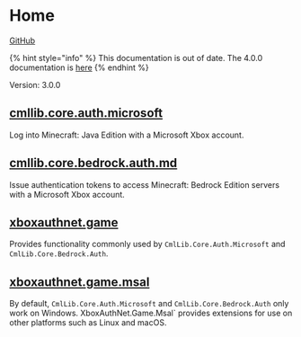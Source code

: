 # Home

[GitHub](https://github.com/CmlLib/CmlLib.Core.Auth.Microsoft)

{% hint style="info" %}
This documentation is out of date. The 4.0.0 documentation is [here](https://alphabs.gitbook.io/cmllib/v/v4-en/auth.microsoft/auth.microsoft)
{% endhint %}

Version: 3.0.0

## [cmllib.core.auth.microsoft](cmllib.core.auth.microsoft/ "mention")

Log into Minecraft: Java Edition with a Microsoft Xbox account.

## [cmllib.core.bedrock.auth.md](cmllib.core.bedrock.auth.md "mention")

Issue authentication tokens to access Minecraft: Bedrock Edition servers with a Microsoft Xbox account.

## [xboxauthnet.game](xboxauthnet.game/ "mention")

Provides functionality commonly used by `CmlLib.Core.Auth.Microsoft` and `CmlLib.Core.Bedrock.Auth`.

## [xboxauthnet.game.msal](xboxauthnet.game.msal/ "mention")

By default, `CmlLib.Core.Auth.Microsoft` and `CmlLib.Core.Bedrock.Auth` only work on Windows. XboxAuthNet.Game.Msal\` provides extensions for use on other platforms such as Linux and macOS.
